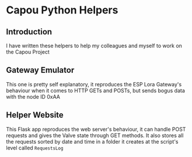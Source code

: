 # Capou Python Helpers

## Introduction
I have written these helpers to help my colleagues and myself to work on the Capou Project

## Gateway Emulator
This one is pretty self explanatory, it reproduces the ESP Lora Gateway's behaviour when it comes to HTTP GETs and POSTs, but sends bogus data with the node ID 0xAA

## Helper Website
This Flask app reproduces the web server's behaviour, it can handle POST requests and gives the Valve state through GET methods. It also stores all the requests sorted by date and time in a folder it creates at the script's level called `RequestsLog`

